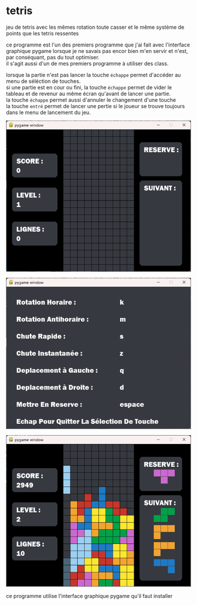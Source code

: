 # tetris

jeu de tetris avec les mêmes rotation toute casser et le même système de points que les tetris ressentes

ce programme est l'un des premiers programme que j'ai fait avec l'interface graphique pygame lorsque je ne savais pas encor bien m'en servir et n'est, par conséquant, pas du tout optimiser. <br>
il s'agit aussi d'un de mes premiers programme à utiliser des class.

lorsque la partie n'est pas lancer la touche `échappe` permet d'accéder au menu de séléction de touches. <br>
si une partie est en cour ou fini, la touche `échappe` permet de vider le tableau et de revenur au même écran qu'avant de lancer une partie. <br>
la touche `échappe` permet aussi d'annuler le changement d'une touche <br>
la touche `entré` permet de lancer une pertie si le joueur se trouve toujours dans le menu de lancement du jeu.

![alt text](https://github.com/Hyrhoo/tetris/blob/main/img/Capture%20d’écran%202023-02-08%20183124.png)

![alt text](https://github.com/Hyrhoo/tetris/blob/main/img/Capture%20d’écran%202023-02-08%20183142.png)

![alt text](https://github.com/Hyrhoo/tetris/blob/main/img/Capture%20d’écran%202023-02-08%20183058.png)

ce programme utilise l'interface graphique pygame qu'il faut installer
